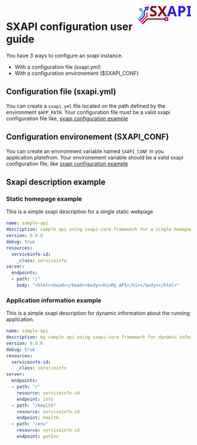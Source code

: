 <img align="right" height="50" src="https://raw.githubusercontent.com/startxfr/sxapi-core/v0.2.99-npm/docs/assets/logo.svg?sanitize=true">

# SXAPI configuration user guide

You have 3 ways to configure an sxapi instance. 
- With a configuration file (sxapi.yml)
- With a configuration environement ($SXAPI_CONF)


## Configuration file (sxapi.yml)

You can create a `sxapi.yml` file located on the path defined by the environment `$APP_PATH`.
Your configuration file must be a valid sxapi configuration file like,
[sxapi configuration example](#sxapi-description-example)


## Configuration environement (SXAPI_CONF)

You can create an environment variable named `SXAPI_CONF` in you application platefrom.
Your environement variable should be a valid sxapi configuration file, like 
[sxapi configuration example](#sxapi-description-example)


## Sxapi description example


### Static homepage example

This is a simple sxapi description for a single static webpage

```yaml
name: sample-api
description: sample api using sxapi-core framework for a single homepage
version: 0.0.0
debug: true
resources:
  serviceinfo-id:
    _class: serviceinfo
server:
  endpoints:
  - path: "/"
    body: "<html><head></head><body><h1>My API</h1></body></html>"
```

### Application information example

This is a simple sxapi description for dynamic information about the running application.

```yaml
name: sample-api
description: my sample api using sxapi-core framework for dynamic information about the running application.
version: 0.0.0
debug: true
resources:
  serviceinfo-id:
    _class: serviceinfo
server:
  endpoints:
  - path: "/"
    resource: serviceinfo-id
    endpoint: info
  - path: "/health"
    resource: serviceinfo-id
    endpoint: health
  - path: "/env"
    resource: serviceinfo-id
    endpoint: getEnv
```
